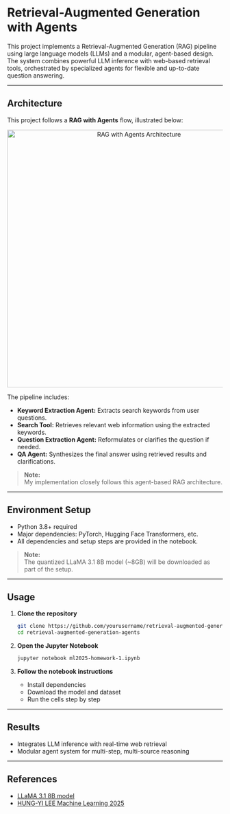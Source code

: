 # Retrieval-Augmented Generation with Agents

This project implements a Retrieval-Augmented Generation (RAG) pipeline using large language models (LLMs) and a modular, agent-based design. The system combines powerful LLM inference with web-based retrieval tools, orchestrated by specialized agents for flexible and up-to-date question answering.

---

## Architecture

This project follows a **RAG with Agents** flow, illustrated below:

<p align="center">
  <img src="/Users/ting/Documents/ML/ML1/images/Screenshot 2025-07-06 at 2.19.23 PM.png" alt="RAG with Agents Architecture" width="600"/>
</p>

The pipeline includes:
- **Keyword Extraction Agent:** Extracts search keywords from user questions.
- **Search Tool:** Retrieves relevant web information using the extracted keywords.
- **Question Extraction Agent:** Reformulates or clarifies the question if needed.
- **QA Agent:** Synthesizes the final answer using retrieved results and clarifications.

> **Note:**  
> My implementation closely follows this agent-based RAG architecture.

---

## Environment Setup

- Python 3.8+ required
- Major dependencies: PyTorch, Hugging Face Transformers, etc.
- All dependencies and setup steps are provided in the notebook.

> **Note:**  
> The quantized LLaMA 3.1 8B model (~8GB) will be downloaded as part of the setup.

---

## Usage

1. **Clone the repository**
    ```bash
    git clone https://github.com/yourusername/retrieval-augmented-generation-agents.git
    cd retrieval-augmented-generation-agents
    ```

2. **Open the Jupyter Notebook**
    ```bash
    jupyter notebook ml2025-homework-1.ipynb
    ```

3. **Follow the notebook instructions**  
   - Install dependencies  
   - Download the model and dataset  
   - Run the cells step by step

---

## Results

- Integrates LLM inference with real-time web retrieval
- Modular agent system for multi-step, multi-source reasoning

---

## References

- [LLaMA 3.1 8B model](https://github.com/meta-llama/llama)
- [HUNG-YI LEE Machine Learning 2025](https://speech.ee.ntu.edu.tw/~hylee/ml/2025-spring.php)


